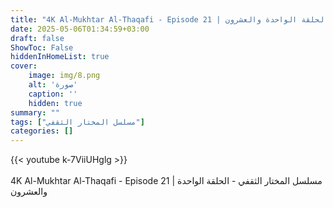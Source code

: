 ```yaml
---
title: "4K Al-Mukhtar Al-Thaqafi - Episode 21 | مسلسل المختار الثقفي - الحلقة الواحدة والعشرون"
date: 2025-05-06T01:34:59+03:00
draft: false
ShowToc: False
hiddenInHomeList: true
cover:
    image: img/8.png
    alt: 'صورة'
    caption: ''
    hidden: true
summary: ""
tags: ["مسلسل المختار الثقفي"]
categories: []
---
```


{{< youtube k-7ViiUHglg >}}  
<br>
4K Al-Mukhtar Al-Thaqafi - Episode 21 | مسلسل المختار الثقفي - الحلقة الواحدة والعشرون
